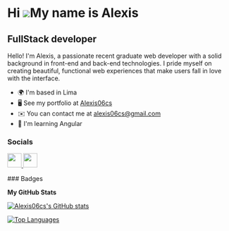 Hi ![](https://user-images.githubusercontent.com/18350557/176309783-0785949b-9127-417c-8b55-ab5a4333674e.gif)My name is Alexis
==============================================================================================================================

FullStack developer 
---------------------------

Hello! I'm Alexis, a passionate recent graduate web developer with a solid background in front-end and back-end technologies. I pride myself on creating beautiful, functional web experiences that make users fall in love with the interface.

* 🌍  I'm based in Lima
* 🖥️  See my portfolio at [Alexis06cs](http://github.com/Alexis06cs)
* ✉️  You can contact me at [alexis06cs@gmail.com](mailto:alexis06cs@gmail.com)
* 🧠  I'm learning Angular



### Socials

<p align="left"> <a href="https://www.github.com/Alexis06cs" target="_blank" rel="noreferrer"> <picture> <source media="(prefers-color-scheme: dark)" srcset="https://raw.githubusercontent.com/danielcranney/readme-generator/main/public/icons/socials/github-dark.svg" /> <source media="(prefers-color-scheme: light)" srcset="https://raw.githubusercontent.com/danielcranney/readme-generator/main/public/icons/socials/github.svg" /> <img src="https://raw.githubusercontent.com/danielcranney/readme-generator/main/public/icons/socials/github.svg" width="32" height="32" /> </picture> </a> <a href="https://www.linkedin.com/in/alexis-condor-363441238/" target="_blank" rel="noreferrer"> <picture> <source media="(prefers-color-scheme: dark)" srcset="https://raw.githubusercontent.com/danielcranney/readme-generator/main/public/icons/socials/linkedin-dark.svg" /> <source media="(prefers-color-scheme: light)" srcset="https://raw.githubusercontent.com/danielcranney/readme-generator/main/public/icons/socials/linkedin.svg" /> <img src="https://raw.githubusercontent.com/danielcranney/readme-generator/main/public/icons/socials/linkedin.svg" width="32" height="32" /> </picture> </a></p>
### Badges

<b>My GitHub Stats</b>

<a href="http://www.github.com/Alexis06cs"><img src="https://github-readme-stats.vercel.app/api?username=Alexis06cs&show_icons=true&hide=&count_private=true&title_color=0891b2&text_color=ffffff&icon_color=0891b2&bg_color=1c1917&hide_border=true&show_icons=true" alt="Alexis06cs's GitHub stats" /></a>

<a href="https://github.com/Alexis06cs" align="left"><img src="https://github-readme-stats.vercel.app/api/top-langs/?username=Alexis06cs&langs_count=10&title_color=0891b2&text_color=ffffff&icon_color=0891b2&bg_color=1c1917&hide_border=true&locale=en&custom_title=Top%20%Languages" alt="Top Languages" /></a>
